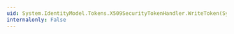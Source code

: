 ```yaml
---
uid: System.IdentityModel.Tokens.X509SecurityTokenHandler.WriteToken(System.Xml.XmlWriter,System.IdentityModel.Tokens.SecurityToken)
internalonly: False
---
```

